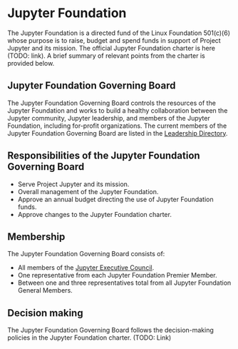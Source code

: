 # Jupyter Foundation

The Jupyter Foundation is a directed fund of the Linux Foundation 501(c)(6) whose purpose is to raise, budget and spend funds in support of Project Jupyter and its mission. The official Jupyter Foundation charter is here (TODO: link). A brief summary of relevant points from the charter is provided below.


## Jupyter Foundation Governing Board

The Jupyter Foundation Governing Board controls the resources of the Jupyter Foundation and works to build a healthy collaboration between the Jupyter community, Jupyter leadership, and members of the Jupyter Foundation, including for-profit organizations. The current members of the Jupyter Foundation Governing Board are listed in the [Leadership Directory](people.md#jupyter-foundation-governing-board).

## Responsibilities of the Jupyter Foundation Governing Board

- Serve Project Jupyter and its mission.
- Overall management of the Jupyter Foundation.
- Approve an annual budget directing the use of Jupyter Foundation funds.
- Approve changes to the Jupyter Foundation charter.

## Membership

The Jupyter Foundation Governing Board consists of:

- All members of the [Jupyter Executive Council](./executive_council.md).
- One representative from each Jupyter Foundation Premier Member.
- Between one and three representatives total from all Jupyter Foundation General Members.

## Decision making

The Jupyter Foundation Governing Board follows the decision-making policies in the Jupyter Foundation charter. (TODO: Link)
